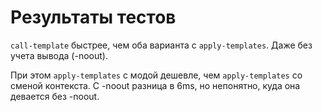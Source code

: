 Результаты тестов
=================

`call-template` быстрее, чем оба варианта с `apply-templates`. Даже без учета вывода (-noout).

При этом `apply-templates` с модой дешевле, чем `apply-templates` со сменой контекста.
С -noout разница в 6ms, но непонятно, куда она девается без -noout.

